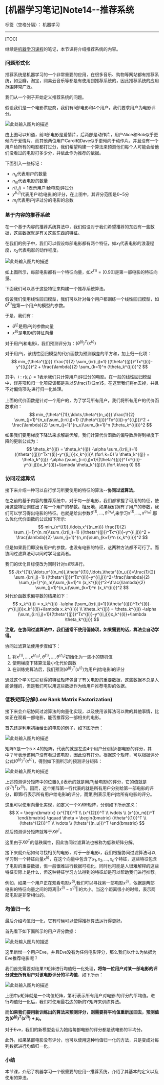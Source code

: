 ﻿# [机器学习笔记]Note14--推荐系统

标签（空格分隔）： 机器学习

---
[TOC]

继续是[机器学习课程](https://www.coursera.org/learn/machine-learning)的笔记，本节课将介绍推荐系统的内容。

### 问题形式化
  推荐系统是机器学习的一个非常重要的应用，在很多音乐、购物等网站都有推荐系统，如豆瓣，淘宝，网易云音乐等都是有使用到推荐系统的，因此推荐系统的应用范围非常广泛。
  
  我们从一个例子开始定义推荐系统的问题。
  
  假设我们是一个电影供应商，我们有5部电影和4个用户，我们要求用户为电影评分。
  
  ![此处输入图片的描述][1]
  
  由上图可以知道，前3部电影是爱情片，后两部是动作片，用户Alice和Bob似乎更倾向于爱情片，而其他两位用户Carol和Dave似乎更倾向于动作片。并且没有一个用户给所有的电影都打过分，我们希望构建一个算法来预测他们每个人可能会给他们没看过的电影打多少分，并依此作为推荐的依据。
  
  下面引入一些标记：

* $n_u$代表用户的数量
* $n_m$代表电影的数量
* $r(i,j)=1$表示用户i给电影j评过分
* $y^{(i,j)}$代表用户i给电影j的评分，在上图中，其评分范围是0~5分
* $m_j$代表用户j评过分的电影的总数

### 基于内容的推荐系统
  在一个基于内容的推荐系统算法中，我们假设对于我们希望推荐的东西有一些数据，这些数据就是有关这些东西的特征。
  
  在我们的例子中，我们可以假设每部电影都有两个特征，如$x_1$代表电影的浪漫程度，$x_2$代表电影的动作程度。
  
  ![此处输入图片的描述][2]
  
  如上图所示，每部电影都有一个特征向量，如$x^{(1)}=[0.9 0]$是第一部电影的特征向量。
  
  下面我们可以基于这些特征来构建一个推荐系统算法。
  
  假设我们使用线性回归模型，我们可以针对每个用户都训练一个线性回归模型，如$\theta^{(1)}$是第一个用户的模型的参数。
  
  于是，我们有：
* $\theta^{(j)}$是用户j的参数向量
* $x^{(i)}$是电影i的特征向量

对于用户j和电影i，我们预测评分为：$(\theta^{(j)})^T(x^{(i)})$

对于用户j，该线性回归模型的代价函数为预测误差的平方和，加上归一化项：
$$
min_{\theta^{(j)}} \frac{1}{2} \sum_{i:r(i,j)=1} ((\theta^{(j)})^Tx^{(i)}-y^{(i,j)})^2 + \frac{\lambda}{2} \sum_{k=1}^n (\theta_k^{(j)})^2
$$

其中，$i:r(i,j)=1$表示我们只计算用户j评过分的电影。在一般的线性回归模型中，误差项和归一化项应该都是乘以$\frac{1}{2m}$，在这里我们将m去掉，并且不对偏倚项$\theta_0$进行归一化处理。

上面的代价函数是针对一个用户的，为了学习所有用户，我们将所有用户的代价函数求和：
$$
min_{\theta^{(1)},\ldots,\theta^{(n_u)}} \frac{1}{2} \sum_{j=1}^{n_u}\sum_{i:r(i,j)=1} ((\theta^{(j)})^Tx^{(i)}-y^{(i,j)})^2 + \frac{\lambda}{2} \sum_{j=1}^{n_u}\sum_{k=1}^n (\theta_k^{(j)})^2
$$

如果我们要用梯度下降法来求解最优解，我们计算代价函数的偏导数后得到梯度下降的更新公式为：
$$
\theta_k^{(j)} = \theta_k^{(j)} -\alpha \sum_{i:r(i,j)=1}((\theta^{(j)})^Tx^{(i)}-y^{(i,j)})x_k^{(i)}\ (for\ k=0) \\
\theta_k^{(j)} = \theta_k^{(j)} -\alpha (\sum_{i:r(i,j)=1}((\theta^{(j)})^Tx^{(i)}-y^{(i,j)})x_k^{(i)}+\lambda \theta_k^{(j)})\ (for\ k\neq 0)
$$

### 协同过滤算法
  接下来介绍一种可以自行学习所要使用的特征的算法--**协同过滤算法**。
  
  在之前的基于内容的推荐系统中，对于每一部电影，我们都掌握了可用的特征，使用这些特征训练出了每一个用户的参数。相反地，如果我们拥有了用户的参数，我们可以学习得出电影的特征。也就是给出参数$\theta^{(1)},\ldots,\theta^{(n_u)}$,来学习$x^{(1)},\ldots,x^{(n_m)}$,那么优化代价函数的公式如下所示:
$$
min_{x^{(1)},\ldots,x^{(n_m)}} \frac{1}{2} \sum_{j=1}^{n_m}\sum_{i:r(i,j)=1} ((\theta^{(j)})^Tx^{(i)}-y^{(i,j)})^2 + \frac{\lambda}{2} \sum_{j=1}^{n_m}\sum_{k=1}^n (x_k^{(i)})^2
$$  

但是如果我们即没有用户的参数，也没有电影的特征，这两种方法都不可行了。而协同过滤算法可以同时学习这两者。

我们的优化目标便改为同时针对$x和\theta$进行。
$$
J(x^{(1)},\ldots,x^{(n_m)},\theta^{(1)},\ldots,\theta^{(n_u)})=\frac{1}{2} \sum_{i:r(i,j)=1} ((\theta^{(j)})^Tx^{(i)}-y^{(i,j)})^2+\frac{\lambda}{2} \sum_{j=1}^{n_m}\sum_{k=1}^n (x_k^{(i)})^2+\frac{\lambda}{2} \sum_{j=1}^{n_u}\sum_{k=1}^n (x_k^{(i)})^2
$$
对代价函数求偏导数的结果如下：
$$
x_k^{(j)} = x_k^{(j)} -\alpha (\sum_{i:r(i,j)=1}((\theta^{(j)})^Tx^{(i)}-y^{(i,j)})x_k^{(i)}+\lambda x_k^{(i)}) \\
\theta_k^{(j)} = \theta_k^{(j)} -\alpha (\sum_{i:r(i,j)=1}((\theta^{(j)})^Tx^{(i)}-y^{(i,j)})x_k^{(i)}+\lambda \theta_k^{(j)})
$$

**注意，在协同过滤算法中，我们通常不使用偏倚项，如果需要的话，算法会自动学得。**

协同过滤算法使用步骤如下：

1. 将$x^{(1)},\ldots,x^{(n_m)},\theta^{(1)},\ldots,\theta^{(n_u)}$初始化为一些小的随机值
2. 使用梯度下降算法最小化代价函数
3. 在训练完算法后，我们预测$(\theta^{(j)})^T(x^{(i)})$为用户j给电影i的评分

通过这个学习过程获得的特征矩阵包含了有关电影的重要数据，这些数据不总是人能读懂的，但是我们可以用这些数据作为给用户推荐电影的依据。


### 低秩矩阵分解(Low Rank Matrix Factorization)
  接下来会介绍协同过滤算法的向量化实现，以及使用该算法可以做的其他事情，比如正在观看一部电影，能否推荐另一部相关的电影。
  
  首先还是利用初始给出的电影的例子，如下图所示：
  
  ![此处输入图片的描述][3]
  
  矩阵Y是一个$5\times 4$的矩阵，代表的就是左边4个用户分别给5部电影的评分，其中？号表示该用户没有看过该电影，因此没有打分。根据这个矩阵，可以根据评分公式$(\theta^{(j)})^T(x^{(i)})$，得到如下图所示的预测评分矩阵：
  
  ![此处输入图片的描述][4]
  
  上述预测评分矩阵中的位置$(i,j)$表示的就是用户j给电影i的评分，它的值就是$(\theta^{(j)})^T(x^{(i)})$。因而，这个矩阵第一行代表的就是所有用户分别给第一部电影的评分，即第i行表示所有用户给电影i的评分，而第j列表示用户j给所有电影的评分。
  
  这里可以使用向量化实现，如定义一个$X和\theta$矩阵，分别如下所示定义：
$$
X = \begin{bmatrix} (x^{(1)})^T \\ (x^{(2)})^T \\ \vdots \\ (x^{(n_m)})^T \end{bmatrix} \qquad \theta = \begin{bmatrix} (\theta^{(1)})^T \\ (\theta^{(2)})^T \\ \vdots \\ (\theta^{(n_u)})^T \end{bmatrix}
$$
然后预测评分矩阵就等于$X\theta^T$。

这里由于$X\theta^T$的低秩属性，因此协同过滤算法也被称为低秩矩阵分解。
  
  接下来就介绍如何寻找相关的电影，对于一部电影i，我们根据协同过滤算法可以学习到一个特征向量$x^{(i)}$，在这个向量中包含了$x_1,x_2,\ldots,x_n$个特征，这些特征包含了电影的重要数据，但一般很难进行数据可视化，同时也可能是人很难解释的这些特征实际上是什么，但这种特征学习方法得到的特征却是可以帮助我们进行推荐。
  
例如，如果一个用户正在观看电影$x^{(i)}$,我们可以寻找另一部电影$x^{(j)}$，依据是两部电影的特征向量之间的距离$|| x^{(i)}- x^{(j)} ||$的大小。当这个距离很小的时候，表示两部电影是非常相似的。

### 均值归一化
  最后介绍均值归一化，它有时候可以使得推荐算法运行得更好。
  
  首先看下如下面所示的用户评分数据：
  
  ![此处输入图片的描述][5]
  
  这里新增一个用户Eve，并且Eve没有为任何电影评分，那么我们以什么为依据为Eve推荐电影呢？
  
  我们首先需要对结果Y矩阵进行均值归一化处理，**将每一位用户对某一部电影的评分减去所有用户对该电影评分的平均值**，如下所示：
  
![此处输入图片的描述][6]

上图中$\mu$矩阵就是一个均值矩阵，第i行表示所有用户对电影i的评分的平均值。进行均值归一化后，我们将使用最右边的新的Y矩阵来训练算法。

而**如果我们要用新训练出的算法来预测评分，则需要将平均值重新加回去，预测值为$(\theta^{(j)})^T(x^{(i)})+\mu_i$。**

对于Eve，我们的新模型会认为她给每部电影的评分都是该电影的平均分。

此外，如果某部电影没有评分，也可以使用这种均值归一化的方法，只是变成对每列数据进行均值归一化。

### 小结
  本节课，介绍了机器学习一个很重要的应用--推荐系统，介绍了其基本的定义以及使用的算法。


  [1]: http://img.blog.csdn.net/20160728193156461
  [2]: http://img.blog.csdn.net/20160728194116275http://img.blog.csdn.net/20160728193156461
  [3]: http://img.blog.csdn.net/20160729160411389
  [4]: http://img.blog.csdn.net/20160729160712207
  [5]: http://img.blog.csdn.net/20160729162740342
  [6]: http://img.blog.csdn.net/20160729163003311